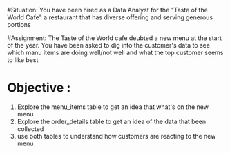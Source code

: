 #Situation:
You have been hired as a Data Analyst for the "Taste of the World Cafe" a restaurant that has diverse offering and serving generous portions

#Assignment:
The Taste of the World cafe deubted a new menu at the start of the year.  You have been asked to dig into the customer's data to see which manu items are doing well/not well and what the
top customer seems to like best

# Objective :
1. Explore the menu_items table to get an idea that what's on the new menu
2. Explore the order_details table to get an idea of the data that been collected
3. use both tables to understand how customers are reacting to the new menu
   
